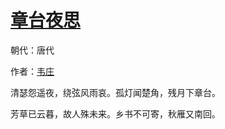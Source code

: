 # [章台夜思](http://so.gushiwen.org/view_38252.aspx)

朝代：唐代

作者：[韦庄](http://so.gushiwen.org/author_622.aspx)

清瑟怨遥夜，绕弦风雨哀。孤灯闻楚角，残月下章台。 

芳草已云暮，故人殊未来。乡书不可寄，秋雁又南回。

